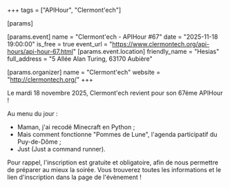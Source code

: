 +++
tags = ["APIHour", "Clermont'ech"]

[params]

[params.event]
name = "Clermont'ech - APIHour #67"
date = "2025-11-18 19:00:00"
is_free = true
event_url = "https://www.clermontech.org/api-hours/api-hour-67.html"
[params.event.location]
friendly_name = "Hesias"
full_address = "5 Allée Alan Turing, 63170 Aubière"

[params.organizer]
name = "Clermont'ech"
website = "http://clermontech.org/"
+++

Le mardi 18 novembre 2025, Clermont'ech revient pour son 67éme APIHour !

Au menu du jour :
- Maman, j'ai recodé Minecraft en Python ;
- Mais comment fonctionne "Pommes de Lune", l'agenda participatif du Puy-de-Dôme ;
- Just (Just a command runner).

Pour rappel, l'inscription est gratuite et obligatoire, afin de nous permettre de préparer au mieux la soirée. Vous trouverez toutes les informations et le lien d'inscription dans la page de l'évènement !
